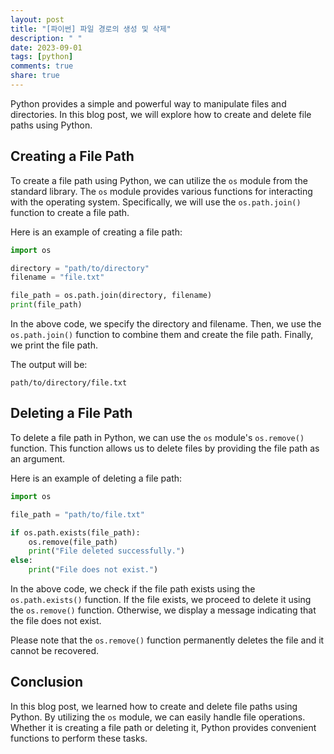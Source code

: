 ```yaml
---
layout: post
title: "[파이썬] 파일 경로의 생성 및 삭제"
description: " "
date: 2023-09-01
tags: [python]
comments: true
share: true
---
```


Python provides a simple and powerful way to manipulate files and directories. In this blog post, we will explore how to create and delete file paths using Python.

## Creating a File Path

To create a file path using Python, we can utilize the `os` module from the standard library. The `os` module provides various functions for interacting with the operating system. Specifically, we will use the `os.path.join()` function to create a file path.

Here is an example of creating a file path:

```python
import os

directory = "path/to/directory"
filename = "file.txt"

file_path = os.path.join(directory, filename)
print(file_path)
```

In the above code, we specify the directory and filename. Then, we use the `os.path.join()` function to combine them and create the file path. Finally, we print the file path.

The output will be:

```
path/to/directory/file.txt
```

## Deleting a File Path

To delete a file path in Python, we can use the `os` module's `os.remove()` function. This function allows us to delete files by providing the file path as an argument.

Here is an example of deleting a file path:

```python
import os

file_path = "path/to/file.txt"

if os.path.exists(file_path):
    os.remove(file_path)
    print("File deleted successfully.")
else:
    print("File does not exist.")
```

In the above code, we check if the file path exists using the `os.path.exists()` function. If the file exists, we proceed to delete it using the `os.remove()` function. Otherwise, we display a message indicating that the file does not exist.

Please note that the `os.remove()` function permanently deletes the file and it cannot be recovered.

## Conclusion

In this blog post, we learned how to create and delete file paths using Python. By utilizing the `os` module, we can easily handle file operations. Whether it is creating a file path or deleting it, Python provides convenient functions to perform these tasks.